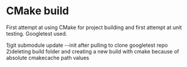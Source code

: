# CMake build

First attempt at using CMake for project building and first attempt at unit testing. Googletest used.



1)git submodule update --init after pulling to clone googletest repo<br>
2)deleting build folder and creating a new build with cmake because of absolute cmakecache path values
